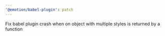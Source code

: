 ```yaml
---
'@emotion/babel-plugin': patch
---
```


Fix babel plugin crash when on object with multiple styles is returned by a function
